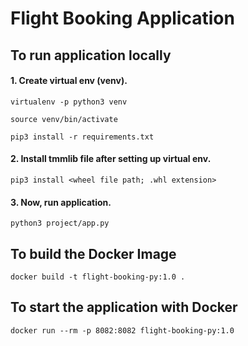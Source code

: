 # Flight Booking Application

## To run application locally

#### 1. Create virtual env (venv).
```
virtualenv -p python3 venv

source venv/bin/activate

pip3 install -r requirements.txt
```

#### 2. Install tmmlib file after setting up virtual env.
```
pip3 install <wheel file path; .whl extension>
```

#### 3. Now, run application.
```
python3 project/app.py
```

## To build the Docker Image
```
docker build -t flight-booking-py:1.0 .
```

## To start the application with Docker

```
docker run --rm -p 8082:8082 flight-booking-py:1.0
```